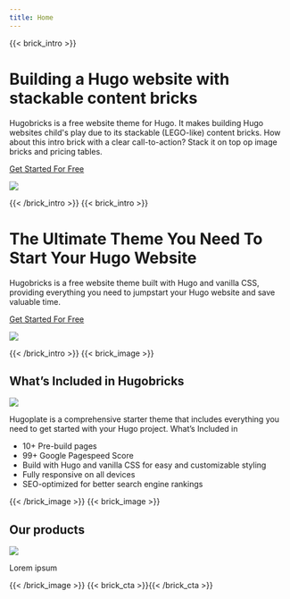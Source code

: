 ```yaml
---
title: Home
---
```

{{< brick_intro >}}

# Building a Hugo website with stackable content bricks

Hugobricks is a free website theme for Hugo. It makes building Hugo websites child's play due to its stackable (LEGO-like) content bricks. How about this intro brick with a clear call-to-action? Stack it on top op image bricks and pricing tables.

[Get Started For Free](/get-started/)

![](/uploads/brick_intro.png)

{{< /brick_intro >}}
{{< brick_intro >}}

# The Ultimate Theme You Need To Start Your Hugo Website

Hugobricks is a free website theme built with Hugo and vanilla CSS, providing everything you need to jumpstart your Hugo website and save valuable time.

[Get Started For Free](/get-started/)

![](/uploads/brick_intro.png)

{{< /brick_intro >}}
{{< brick_image >}}

## What’s Included in Hugobricks

![](/uploads/brick_image.png)

Hugoplate is a comprehensive starter theme that includes everything you need to get started with your Hugo project. What’s Included in 

- 10+ Pre-build pages
- 99+ Google Pagespeed Score
- Build with Hugo and vanilla CSS for easy and customizable styling
- Fully responsive on all devices
- SEO-optimized for better search engine rankings


{{< /brick_image >}}
{{< brick_image >}}

## Our products

![](/uploads/brick_image.png)

Lorem ipsum

{{< /brick_image >}}
{{< brick_cta >}}{{< /brick_cta >}}
